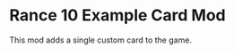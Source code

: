 Rance 10 Example Card Mod
=========================

This mod adds a single custom card to the game.
